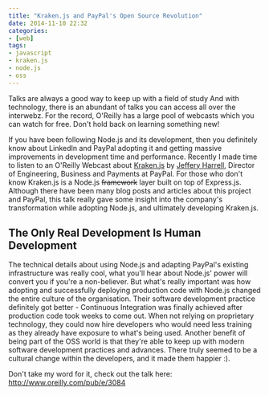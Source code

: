 ```yaml
---
title: "Kraken.js and PayPal's Open Source Revolution"
date: 2014-11-10 22:32
categories:
- [web]
tags:
- javascript
- kraken.js
- node.js
- oss
---
```


Talks are always a good way to keep up with a field of study And with technology, there is an abundant of talks you can access all over the interwebz. For the record, O'Reilly has a large pool of webcasts which you can watch for free. Don't hold back on learning something new!

If you have been following Node.js and its development, then you definitely know about LinkedIn and PayPal adopting it and getting massive improvements in development time and performance. Recently I made time to listen to an O'Reilly Webcast about [Kraken.js](http://krakenjs.com/ "Kraken.js") by [Jeffery Harrell](https://www.jeffreyharrell.com/ "Jeff Harrell"), Director of Engineering, Business and Payments at PayPal. For those who don't know Kraken.js is a Node.js ~~framework~~ layer built on top of Express.js. Although there have been many blog posts and articles about this project and PayPal, this talk really gave some insight into the company's transformation while adopting Node.js, and ultimately developing Kraken.js.

## The Only Real Development Is Human Development

The technical details about using Node.js and adapting PayPal's existing infrastructure was really cool, what you'll hear about Node.js' power will convert you if you're a non-believer. But what's really important was how adopting and successfully deploying production code with Node.js changed the entire culture of the organisation. Their software development practice definitely got better - Continuous Integration was finally achieved after production code took weeks to come out. When not relying on proprietary technology, they could now hire developers who would need less training as they already have exposure to what's being used. Another benefit of being part of the OSS world is that they're able to keep up with modern software development practices and advances. There truly seemed to be a cultural change within the developers, and it made them happier :).

Don't take my word for it, check out the talk here: <http://www.oreilly.com/pub/e/3084>
